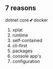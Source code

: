 ## 7 reasons
dotnet core 💕 docker

1. xplat
1. runtime
1. self-contained
1. cli-first
1. packages
1. console app's
1. configuration